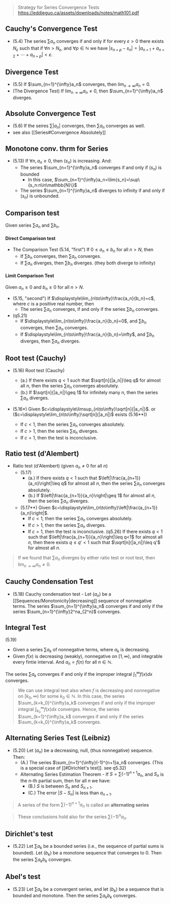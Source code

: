 
> Strategy for Series Convergence Tests https://eddieguo.ca/assets/downloads/notes/math101.pdf
## Cauchy's Convergence Test

- (5.4) The series $\sum a_n$ converges if and only if for every $\varepsilon>0$ there exists $N_{\varepsilon}$ such that if $\forall n>N_{\varepsilon}$, and $\forall p \in \mathbb{N}$ we have $\left|s_{n+p}-s_{n}\right|=\left|a_{n+1}+a_{n+2}+\cdots+a_{n+p}\right|<\varepsilon$.

## Divergence Test

- (5.5) If $\sum_{n=1}^{\infty}a_n$ converges, then $\displaystyle\lim_{n\to\infty}a_n=0$.
- (The Divergence Test) If $\displaystyle\lim_{n\to\infty}a_n\neq0$, then $\sum_{n=1}^{\infty}a_n$ diverges.
## Absolute Convergence Test

- (5.6) If the seires $\sum \left|a_n\right|$ converges, then $\sum a_n$ converges as well.
- see also [[Series#Convergence Absolutely]]

## Monotone conv. thrm for Series  

- (5.13) If $\forall n,a_n\geq0$, then $(s_n)$ is increasing. And:
	- The series $\sum_{n=1}^{\infty}a_n$ converges if and only if $(s_n)$ is bounded
		- In this case, $\sum_{n=1}^{\infty}a_n=\lim{s_n}=\sup\{s_n:n\in\mathbb{N}\}$ 
	- The series $\sum_{n=1}^{\infty}a_n$ diverges to infinity if and only if $(s_n)$ is unbounded. 

## Comparison test

Given series $\sum a_n$ and $\sum b_n$.
#### Direct Comparison test

- The Comparison Test (5.14, "first") If $0\leq a_n\leq b_n$ for all $n>N$, then
	- If $\sum b_n$ converges, then $\sum a_n$ converges.
	- If $\sum a_n$ diverges, then $\sum b_n$ diverges. (they both diverge to infinity)

#### Limit Comparison Test

Given $a_n\geq0$ and $b_n\geq0$ for all $n>N$.

- (5.15, "second") If $\displaystyle\lim_{n\to\infty}\frac{a_n}{b_n}=c$, where $c$ is a positive real number, then
	- The series $\sum a_n$ converges, if and only if the series $\sum b_n$ converges.
- (q5.21) 
	- If $\displaystyle\lim_{n\to\infty}\frac{a_n}{b_n}=0$, and $\sum b_n$ converges, then $\sum a_n$ converges.
	- If $\displaystyle\lim_{n\to\infty}\frac{a_n}{b_n}=\infty$, and $\sum b_n$ diverges, then $\sum a_n$ diverges.
## Root test (Cauchy)

- (5.16) Root test (Cauchy)
	- (a.) If there exists $q<1$ such that $\sqrt[n]{|a_n|}\leq q$ for almost all $n$, then the series $\sum a_n$ converges absolutely. 
	- (b.) If $\sqrt[n]{|a_n|}\geq 1$ for infinitely many $n$, then the series $\sum a_n$ diverges.

- (5.16*) Given $c=\displaystyle\limsup_{n\to\infty}\sqrt[n]{|a_n|}$. or ($c=\displaystyle\lim_{n\to\infty}\sqrt[n]{|a_n|}$ exists (5.16**))
	- If $c<1$, then the series $\sum a_n$ converges absolutely.
	- If $c>1$, then the series $\sum a_n$ diverges.
	- If $c=1$, then the test is inconclusive.

## Ratio test (d'Alembert)

- Ratio test (d'Alembert) (given $a_n\neq0$ for all $n$)
	- (5.17) 
		- (a.) If there exists $q<1$ such that $\left|\frac{a_{n+1}}{a_n}\right|\leq q$ for almost all $n$, then the series $\sum a_n$ converges absolutely.
		- (b.) If $\left|\frac{a_{n+1}}{a_n}\right|\geq 1$ for almost all $n$, then the series $\sum a_n$ diverges.
	- (5.17**) Given $c=\displaystyle\lim_{n\to\infty}\left|\frac{a_{n+1}}{a_n}\right|$.
		- If $c<1$, then the series $\sum a_n$ converges absolutely.
		- If $c>1$, then the series $\sum a_n$ diverges.
		- If $c=1$, then the test is inconclusive.
	(q5.26) If there exists $q<1$ such that $\left|\frac{a_{n+1}}{a_n}\right|\leq q<1$ for almost all $n$, then there exists $q\leq q'<1$ such that $\sqrt[n]{|a_n|}\leq q'$ for almost all $n$.

> If we found that $\sum a_n$ diverges by either ratio test or root test, then $\displaystyle\lim_{n\to\infty}a_n\neq0$.

## Cauchy Condensation Test

- (5.18) Cauchy condensation test - Let $(a_n)$ be a [[Sequences/Monotonicity|decreasing]] sequence of nonnegative terms. The series $\sum_{n=1}^{\infty}a_n$ converges if and only if the series $\sum_{n=1}^{\infty}2^na_{2^n}$ converges.

## Integral Test

(5.19) 

- Given a series $\sum a_k$ of nonnegative terms, where $a_k$ is decreasing. 
- Given $f(x)$ is decreasing (weakly), nonnegative on $[1,\infty)$, and integrable every fintie interval. And $a_n=f(n)$ for all $n\in\mathbb{N}$.

The series $\sum a_k$ converges if and only if the improper integral $\int_{1}^{\infty}f(x)dx$ converges.

> We can use integral test also when $f$ is decreasing and nonnegative on $[k_0,\infty)$ for some $k_0\in\mathbb{N}$. In this case, the series $\sum_{k=k_0}^{\infty}a_k$ converges if and only if the improper integral $\int_{k_0}^{\infty}f(x)dx$ converges. Hence, the series $\sum_{k=1}^{\infty}a_k$ converges if and only if the series $\sum_{k=k_0}^{\infty}a_k$ converges.

## Alternating Series Test (Leibniz)

- (5.20) Let $(a_n)$ be a decreasing, null, (thus nonnegative) sequence. Then:
	- (A.) The series $\sum_{n=1}^{\infty}(-1)^{n+1}a_n$ converges. (This is a special case of [[#Dirichlet's test]]. see q5.32)
	- Alternating Series Estimation Theorem - If $S=\sum (-1)^{n+1}a_n$, and $S_n$ is the $n$-th partial sum, then for all $n$ we have:
		- (B.) $S$ is between $S_n$ and $S_{n+1}$.
		- (C.) The error $|S-S_n|$ is less than $a_{n+1}$.

> A series of the form $\sum (-1)^{n+1}a_n$ is called an **alternating series**

> These conclusions hold also for the series $\sum (-1)^{n}a_n$.

## Dirichlet's test

- (5.22) Let $\sum a_k$ be a bounded series (i.e., the sequence of partial sums is bounded). Let $(b_k)$ be a monotone sequence that converges to $0$. Then the series $\sum a_kb_k$ converges.


## Abel's test

- (5.23) Let $\sum a_k$ be a convergent series, and let $(b_k)$ be a sequence that is bounded and monotone. Then the series $\sum a_kb_k$ converges.
